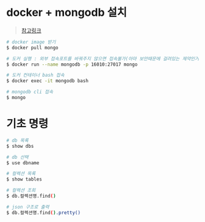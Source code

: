 # docker + mongodb 설치
> [참고링크](https://elfinlas.github.io/2019/02/11/docker-on-mongo/)
```bash
# docker image 받기
$ docker pull mongo

# 도커 실행 : 외부 접속포트를 바꿔주지 않으면 접속불가(아마 보안때문에 걸려있는 제약인거 같음)
$ docker run --name mongodb -p 16010:27017 mongo

# 도커 컨테이너 bash 접속
$ docker exec -it mongodb bash

# mongodb cli 접속
$ mongo
```

# 기초 명령 
```bash
# db 목록
$ show dbs

# db 선택
$ use dbname

# 컬렉션 목록
$ show tables

# 컬렉션 조회
$ db.컬렉션명.find()

# json 구조로 출력
$ db.컬렉션명.find().pretty()
```
